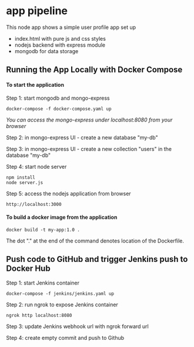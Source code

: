 # app pipeline

This node app shows a simple user profile app set up
- index.html with pure js and css styles
- nodejs backend with express module
- mongodb for data storage

## Running the App Locally with Docker Compose

#### To start the application

Step 1: start mongodb and mongo-express

    docker-compose -f docker-compose.yaml up
    
_You can access the mongo-express under localhost:8080 from your browser_
    
Step 2: in mongo-express UI - create a new database "my-db"

Step 3: in mongo-express UI - create a new collection "users" in the database "my-db"       
    
Step 4: start node server 

    npm install
    node server.js
    
Step 5: access the nodejs application from browser 

    http://localhost:3000

#### To build a docker image from the application

    docker build -t my-app:1.0 .       
    
The dot "." at the end of the command denotes location of the Dockerfile.

## Push code to GitHub and trigger Jenkins push to Docker Hub

Step 1: start Jenkins container
    
    docker-compose -f jenkins/jenkins.yaml up
    
Step 2: run ngrok to expose Jenkins container

    ngrok http localhost:8080

Step 3: update Jenkins webhook url with ngrok forward url

Step 4: create empty commit and push to Github
    

